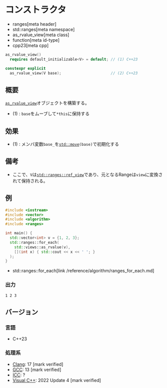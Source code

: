 # コンストラクタ
* ranges[meta header]
* std::ranges[meta namespace]
* as_rvalue_view[meta class]
* function[meta id-type]
* cpp23[meta cpp]

```cpp
as_rvalue_view()
  requires default_initializable<V> = default; // (1) C++23

constexpr explicit
  as_rvalue_view(V base);                      // (2) C++23
```

## 概要
[`as_rvalue_view`](../as_rvalue_view.md)オブジェクトを構築する。

- (1) : `base`をムーブして`*this`に保持する


## 効果
- (1) : メンバ変数`base_`を[`std::move`](/reference/utility/move.md)`(base)`で初期化する


## 備考
- ここで、`V`は[`std::ranges::ref_view`](../ref_view.md)であり、元となるRangeは`view`に変換されて保持される。


## 例
```cpp example
#include <iostream>
#include <vector>
#include <algorithm>
#include <ranges>

int main() {
  std::vector<int> v = {1, 2, 3};
  std::ranges::for_each(
    std::views::as_rvalue(v),
    [](int x) { std::cout << x << ' '; }
  );
}
```
* std::ranges::for_each[link /reference/algorithm/ranges_for_each.md]

### 出力
```
1 2 3 
```

## バージョン
### 言語
- C++23

### 処理系
- [Clang](/implementation.md#clang): 17 [mark verified]
- [GCC](/implementation.md#gcc): 13 [mark verified]
- [ICC](/implementation.md#icc): ?
- [Visual C++](/implementation.md#visual_cpp): 2022 Update 4 [mark verified]
